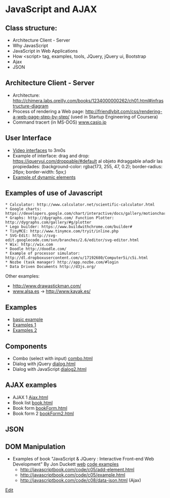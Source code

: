 # JavaScript and AJAX

## Class structure:
- Architecture Client - Server
- Why JavasScript
- JavaScript in Web Applications
- How &lt;script&gt; tag, examples, tools, JQuery, jQuery ui, Bootstrap
- Ajax
- JSON

## Architecture Client - Server
- Architecture: <http://chimera.labs.oreilly.com/books/1234000000262/ch01.html#infrastructure-diagram>
- Process of rendering a Web page: <http://friendlybit.com/css/rendering-a-web-page-step-by-step/> (used in Startup Engineering of Coursera)
- Command tracert (in MS-DOS) www.casio.jp

## User Interface
- [Video interfaces](https://youtu.be/M0IR40ud0jU?t=2m16s) to 3m0s
- Example of interface: drag and drop: <https://jqueryui.com/droppable/#default> al objeto #draggable añadir las propiedades: (background-color: rgba(173, 255, 47, 0.2); border-radius: 26px; border-width: 5px;)
- [Example of dynamic elements](http://www.w3schools.com/jsref/tryit.asp?filename=tryjsref_document_createelement2)

## Examples of use of Javascript
	* Calculator: http://www.calculator.net/scientific-calculator.html
	* Google charts: https://developers.google.com/chart/interactive/docs/gallery/motionchart#Example
	* Graphs: http://dygraphs.com/ Function Plotter: http://dygraphs.com/gallery/#g/plotter
	* Lego builder: https://www.buildwithchrome.com/builder#
	* TinyMCE: http://www.tinymce.com/tryit/inline.php
	* SVG-Edit: http://svg-edit.googlecode.com/svn/branches/2.6/editor/svg-editor.html
	* Wix: http://wix.com
	* Doodle http://doodle.com/
	* Example of processor simulator: http://dl.dropboxusercontent.com/u/17192680/Computer5i/c5i.html
	* Nozbe (task manager) http://app.nozbe.com/#login
	* Data Driven Documents http://d3js.org/

Other examples:
* http://www.drawastickman.com/
* www.alsa.es -> http://www.kayak.es/

## Examples
- [basic example](JavaScript/basicJavascript.html)
- [Examples 1](JavaScript/JavaScript1.html)
- [Examples 2](JavaScript/JavaScript2.html)

## Components
- Combo (select with input) [combo.html](JavaScript/components/combo.html)
- Dialog with jQuery [dialog.html](JavaScript/components/dialog.html)
- Dialog with JavaScript [dialog2.html](JavaScript/components/dialog2.html)

## AJAX examples
- AJAX 1 [Ajax.html](AJAX/Ajax.html)
- Book list [book.html](AJAX/book.html)
- Book form [bookForm.html](AJAX/bookForm.html)
- Book form 2 [bookForm2.html](AJAX/bookForm2.html)

## JSON

## DOM Manipulation
- Examples of book "JavaScript & JQuery : Interactive Front-end Web Development" By Jon Duckett [web](http://javascriptbook.com/) [code examples](http://javascriptbook.com/code/)
  - <http://javascriptbook.com/code/c05/add-element.html>
  - <http://javascriptbook.com/code/c05/example.html>
  - <http://javascriptbook.com/code/c08/data-json.html> (Ajax)


[Edit](https://github.com/nicolasserrano/CS/edit/master/JavaScript.md)
